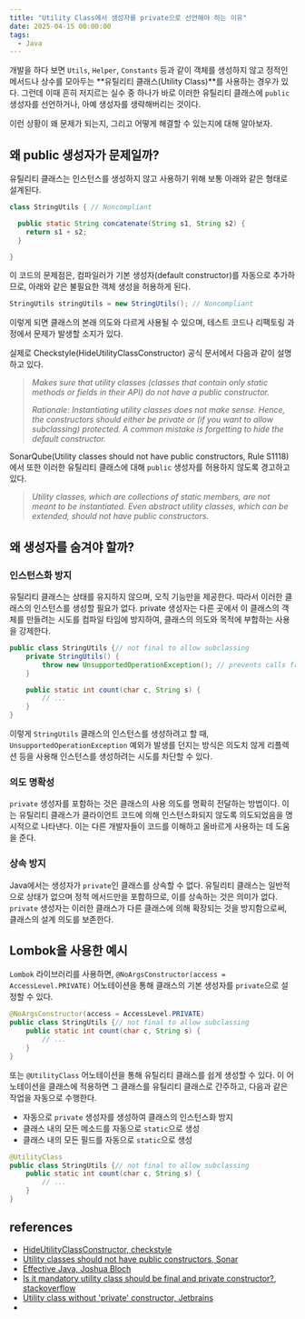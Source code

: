 ```yaml
---
title: "Utility Class에서 생성자를 private으로 선언해야 하는 이유"
date: 2025-04-15 00:00:00
tags: 
  - Java
---
```


개발을 하다 보면 `Utils`, `Helper`, `Constants` 등과 같이 객체를 생성하지 않고 정적인 메서드나 상수를 모아두는 **유틸리티 클래스(Utility Class)**를 사용하는 경우가 있다.
그런데 이때 흔히 저지르는 실수 중 하나가 바로 이러한 유틸리티 클래스에 `public` 생성자를 선언하거나, 아예 생성자를 생략해버리는 것이다.

이런 상황이 왜 문제가 되는지, 그리고 어떻게 해결할 수 있는지에 대해 알아보자.

## 왜 public 생성자가 문제일까?

유틸리티 클래스는 인스턴스를 생성하지 않고 사용하기 위해 보통 아래와 같은 형태로 설계된다.

```java
class StringUtils { // Noncompliant

  public static String concatenate(String s1, String s2) {
    return s1 + s2;
  }

}
```

이 코드의 문제점은, 컴파일러가 기본 생성자(default constructor)를 자동으로 추가하므로, 아래와 같은 불필요한 객체 생성을 허용하게 된다.

```java
StringUtils stringUtils = new StringUtils(); // Noncompliant
```

이렇게 되면 클래스의 본래 의도와 다르게 사용될 수 있으며, 테스트 코드나 리팩토링 과정에서 문제가 발생할 소지가 있다.

실제로 Checkstyle(HideUtilityClassConstructor) 공식 문서에서 다음과 같이 설명하고 있다.

> _Makes sure that utility classes (classes that contain only static methods or fields in their API) do not have a public constructor._
> 
> _Rationale: Instantiating utility classes does not make sense. Hence, the constructors should either be private or (if you want to allow subclassing) protected. A common mistake is forgetting to hide the default constructor._

SonarQube(Utility classes should not have public constructors, Rule S1118)에서 또한 이러한 유틸리티 클래스에 대해 `public` 생성자를 허용하지 않도록 경고하고 있다.

> _Utility classes, which are collections of static members, are not meant to be instantiated. Even abstract utility classes, which can be extended, should not have public constructors._

## 왜 생성자를 숨겨야 할까?

### 인스턴스화 방지

유틸리티 클래스는 상태를 유지하지 않으며, 오직 기능만을 제공한다. 
따라서 이러한 클래스의 인스턴스를 생성할 필요가 없다. 
private 생성자는 다른 곳에서 이 클래스의 객체를 만들려는 시도를 컴파일 타임에 방지하여, 클래스의 의도와 목적에 부합하는 사용을 강제한다.

```java
public class StringUtils {// not final to allow subclassing
    private StringUtils() {
        throw new UnsupportedOperationException(); // prevents calls from subclass
    }

    public static int count(char c, String s) {
        // ...
    }
}
```

이렇게 `StringUtils` 클래스의 인스턴스를 생성하려고 할 때, `UnsupportedOperationException` 예외가 발생를 던지는 방식은 의도치 않게 리플렉션 등을 사용해 인스턴스를 생성하려는 시도를 차단할 수 있다.

### 의도 명확성

`private` 생성자를 포함하는 것은 클래스의 사용 의도를 명확히 전달하는 방법이다. 
이는 유틸리티 클래스가 클라이언트 코드에 의해 인스턴스화되지 않도록 의도되었음을 명시적으로 나타낸다. 
이는 다른 개발자들이 코드를 이해하고 올바르게 사용하는 데 도움을 준다.

### 상속 방지

Java에서는 생성자가 `private`인 클래스를 상속할 수 없다. 
유틸리티 클래스는 일반적으로 상태가 없으며 정적 메서드만을 포함하므로, 이를 상속하는 것은 의미가 없다. 
`private` 생성자는 이러한 클래스가 다른 클래스에 의해 확장되는 것을 방지함으로써, 클래스의 설계 의도를 보존한다.


## Lombok을 사용한 예시

`Lombok` 라이브러리를 사용하면, `@NoArgsConstructor(access = AccessLevel.PRIVATE)` 어노테이션을 통해 클래스의 기본 생성자를 `private`으로 설정할 수 있다.

```java
@NoArgsConstructor(access = AccessLevel.PRIVATE)
public class StringUtils {// not final to allow subclassing
    public static int count(char c, String s) {
        // ...
    }
}
```

또는 `@UtilityClass` 어노테이션을 통해 유틸리티 클래스를 쉽게 생성할 수 있다.
이 어노테이션을 클래스에 적용하면 그 클래스를 유틸리티 클래스로 간주하고, 다음과 같은 작업을 자동으로 수행한다.

- 자동으로 `private` 생성자를 생성하여 클래스의 인스턴스화 방지
- 클래스 내의 모든 메소드를 자동으로 `static`으로 생성
- 클래스 내의 모든 필드를 자동으로 `static`으로 생성

```java
@UtilityClass
public class StringUtils {// not final to allow subclassing
    public static int count(char c, String s) {
        // ...
    }
}
```

## references

- [HideUtilityClassConstructor, checkstyle](https://checkstyle.sourceforge.io/checks/design/hideutilityclassconstructor.html)
- [Utility classes should not have public constructors, Sonar](https://rules.sonarsource.com/java/RSPEC-1118/)
- [Effective Java, Joshua Bloch](https://www.oreilly.com/library/view/effective-java-3rd/9780134686097/)
- [Is it mandatory utility class should be final and private constructor?, stackoverflow](https://stackoverflow.com/questions/32375149/is-it-mandatory-utility-class-should-be-final-and-private-constructor)
- [Utility class without 'private' constructor, Jetbrains](https://www.jetbrains.com/help/inspectopedia/UtilityClassWithoutPrivateConstructor.html)
- 